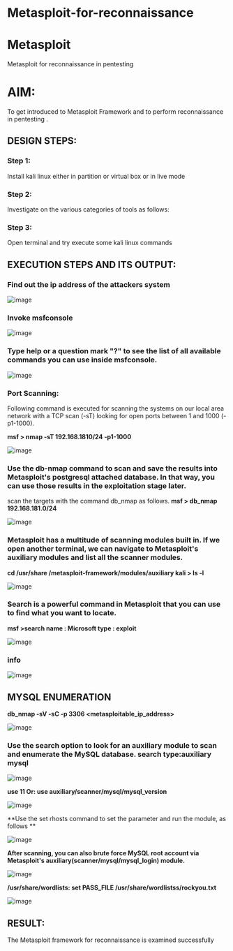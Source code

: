 # Metasploit-for-reconnaissance
# Metasploit
Metasploit for reconnaissance in pentesting

# AIM:

To get introduced to Metasploit Framework and to  perform reconnaissance  in pentesting .

## DESIGN STEPS:

### Step 1:

Install kali linux either in partition or virtual box or in live mode

### Step 2:

Investigate on the various categories of tools as follows:

### Step 3:

Open terminal and try execute some kali linux commands

## EXECUTION STEPS AND ITS OUTPUT:

### Find out the ip address of the attackers system

![image](https://github.com/Jayabharathi3/Metasploit-for-reconnaissance/assets/120367796/8e0c33ca-46e4-4c01-9d3d-3569c3b4bdff)

### Invoke msfconsole 

![image](https://github.com/Jayabharathi3/Metasploit-for-reconnaissance/assets/120367796/78354b07-be6a-49b8-8a8d-2e44ed1db890)

### Type help or a question mark "?" to see the list of all available commands you can use inside msfconsole.

![image](https://github.com/Jayabharathi3/Metasploit-for-reconnaissance/assets/120367796/04c7e825-7d02-4089-b357-6b859b50a15f)

### Port Scanning:
Following command is executed for scanning the systems on our local area network with a TCP scan (-sT) looking for open ports between 1 and 1000 (-p1-1000).

**msf >  nmap -sT 192.168.1810/24 -p1-1000**

![image](https://github.com/Jayabharathi3/Metasploit-for-reconnaissance/assets/120367796/277ca7cf-57e2-46b5-b5bb-d76671ea338b)

### Use the db-nmap command to scan and save the results into Metasploit's postgresql attached database. In that way, you can use those results in the exploitation stage later.

scan the targets with the command db_nmap as follows.
**msf > db_nmap 192.168.181.0/24**

![image](https://github.com/Jayabharathi3/Metasploit-for-reconnaissance/assets/120367796/a0bbe60c-0e63-4a22-8f48-026e42d6c085)

### Metasploit has a multitude of scanning modules built in. If we open another terminal, we can navigate to Metasploit's auxiliary modules and list all the scanner modules. 
**cd /usr/share /metasploit-framework/modules/auxiliary kali > ls -l**

![image](https://github.com/Jayabharathi3/Metasploit-for-reconnaissance/assets/120367796/073c5bd8-f5fd-4577-9215-65ee31324087)


### Search is a powerful command in Metasploit that you can use to find what you want to locate.
**msf >search name : Microsoft type : exploit**

![image](https://github.com/Jayabharathi3/Metasploit-for-reconnaissance/assets/120367796/088595f6-3650-4508-b097-0176944d98ae)

### info

![image](https://github.com/Jayabharathi3/Metasploit-for-reconnaissance/assets/120367796/a0801a52-773f-422d-afc4-d7c4c9dcf89f)

## MYSQL ENUMERATION

**db_nmap -sV -sC -p 3306 <metasploitable_ip_address>**

![image](https://github.com/Jayabharathi3/Metasploit-for-reconnaissance/assets/120367796/fc09f869-b6fd-4051-ac9a-87abd535fe1a)

### Use the search option to look for an auxiliary module to scan and enumerate the MySQL **database. search type:auxiliary mysql**

![image](https://github.com/Jayabharathi3/Metasploit-for-reconnaissance/assets/120367796/bfa3e745-b188-4093-b6da-c2b73a4e6fc0)

**use 11 Or: use auxiliary/scanner/mysql/mysql_version**

![image](https://github.com/Jayabharathi3/Metasploit-for-reconnaissance/assets/120367796/a80ee301-0a4c-4517-b461-cd3eca0882e5)

**Use the set rhosts command to set the parameter and run the module, as follows **

![image](https://github.com/Jayabharathi3/Metasploit-for-reconnaissance/assets/120367796/548220d6-edf5-434d-9782-5e665dc4253d)

**After scanning, you can also brute force MySQL root account via Metasploit's auxiliary(scanner/mysql/mysql_login) module.**

![image](https://github.com/Jayabharathi3/Metasploit-for-reconnaissance/assets/120367796/a630f38a-b262-444e-8749-dff963f7e444)

**/usr/share/wordlists: set PASS_FILE /usr/share/wordlistss/rockyou.txt**

![image](https://github.com/Jayabharathi3/Metasploit-for-reconnaissance/assets/120367796/79f3bd03-78ae-4904-83c2-7733949c28c1)



## RESULT:
The Metasploit framework for reconnaissance is  examined successfully
